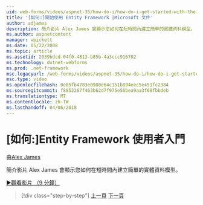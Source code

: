```yaml
---
uid: web-forms/videos/aspnet-35/how-do-i/how-do-i-get-started-with-the-entity-framework
title: '[如何:]開始使用 Entity Framework |Microsoft 文件'
author: adjames
description: 簡介影片 Alex James 會顯示您如何在短時間內建立簡單的實體資料模型。
ms.author: aspnetcontent
manager: wpickett
ms.date: 05/22/2008
ms.topic: article
ms.assetid: 2039bdcd-04f0-4813-b85b-4a3ccc916702
ms.technology: dotnet-webforms
ms.prod: .net-framework
msc.legacyurl: /web-forms/videos/aspnet-35/how-do-i/how-do-i-get-started-with-the-entity-framework
msc.type: video
ms.openlocfilehash: 0e05fb4783e0980e64c151b894eec5e451fc2384
ms.sourcegitcommit: f8852267f463b62d7f975e56bea9aa3f68fbbdeb
ms.translationtype: MT
ms.contentlocale: zh-TW
ms.lasthandoff: 04/06/2018
---
```

<a name="how-do-i-get-started-with-the-entity-framework"></a>[如何:]Entity Framework 使用者入門
====================
由[Alex James](https://github.com/adjames)

簡介影片 Alex James 會顯示您如何在短時間內建立簡單的實體資料模型。

[&#9654;觀看影片 （9 分鐘）](https://channel9.msdn.com/Blogs/ASP-NET-Site-Videos/how-do-i-get-started-with-the-entity-framework)

> [!div class="step-by-step"]
> [上一頁](how-do-i-converting-a-net-20-windows-forms-application-to-net-35.md)
> [下一頁](how-do-i-use-the-new-entity-data-source.md)
